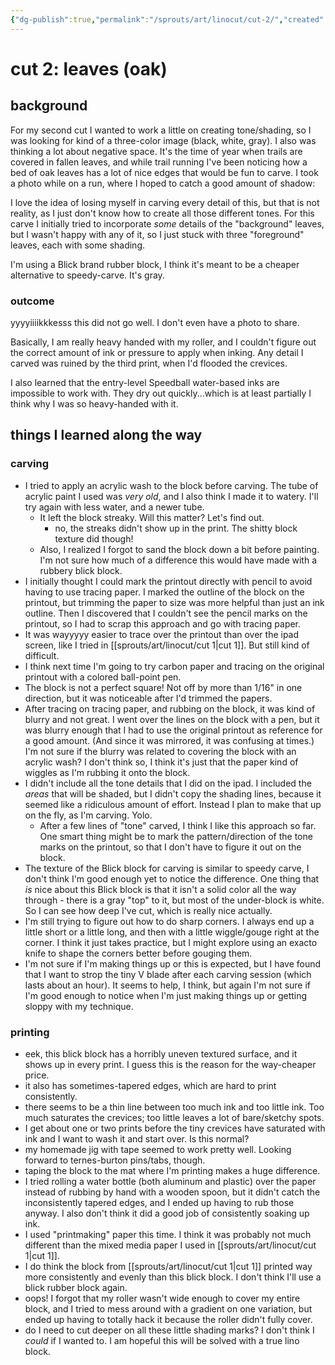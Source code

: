 ```yaml
---
{"dg-publish":true,"permalink":"/sprouts/art/linocut/cut-2/","created":"2024-11-25T23:18:32.383-06:00","updated":"2025-01-03T11:30:29.520-06:00"}
---
```


# cut 2: leaves (oak)

## background

For my second cut I wanted to work a little on creating tone/shading, so I was looking for kind of a three-color image (black, white, gray). I also was thinking a lot about negative space. It's the time of year when trails are covered in fallen leaves, and while trail running I've been noticing how a bed of oak leaves has a lot of nice edges that would be fun to carve. I took a photo while on a run, where I hoped to catch a good amount of shadow: 

I love the idea of losing myself in carving every detail of this, but that is not reality, as I just don't know how to create all those different tones. For this carve I initially tried to incorporate _some_ details of the "background" leaves, but I wasn't happy with any of it, so I just stuck with three "foreground" leaves, each with some shading.

I'm using a Blick brand rubber block, I think it's meant to be a cheaper alternative to speedy-carve. It's gray.
### outcome
yyyyiiiikkkesss this did not go well. I don't even have a photo to share. 

Basically, I am really heavy handed with my roller, and I couldn't figure out the correct amount of ink or pressure to apply when inking. Any detail I carved was ruined by the third print, when I'd flooded the crevices. 

I also learned that the entry-level Speedball water-based inks are impossible to work with. They dry out quickly...which is at least partially I think why I was so heavy-handed with it. 

## things I learned along the way

### carving

- I tried to apply an acrylic wash to the block before carving. The tube of acrylic paint I used was _very old_, and I also think I made it to watery. I'll try again with less water, and a newer tube.
	- It left the block streaky. Will this matter? Let's find out.
		- no, the streaks didn't show up in the print. The shitty block texture did though!
	- Also, I realized I forgot to sand the block down a bit before painting. I'm not sure how much of a difference this would have made with a rubbery blick block. 
- I initially thought I could mark the printout directly with pencil to avoid having to use tracing paper. I marked the outline of the block on the printout, but trimming the paper to size was more helpful than just an ink outline. Then I discovered that I couldn't see the pencil marks on the printout, so I had to scrap this approach and go with tracing paper.
- It was wayyyyy easier to trace over the printout than over the ipad screen, like I tried in [[sprouts/art/linocut/cut 1\|cut 1]]. But still kind of difficult. 
- I think next time I'm going to try carbon paper and tracing on the original printout with a colored ball-point pen. 
- The block is not a perfect square! Not off by more than 1/16" in one direction, but it was noticeable after I'd trimmed the papers. 
- After tracing on tracing paper, and rubbing on the block, it was kind of blurry and not great. I went over the lines on the block with a pen, but it was blurry enough that I had to use the original printout as reference for a good amount. (And since it was mirrored, it was confusing at times.) I'm not sure if the blurry was related to covering the block with an acrylic wash? I don't think so, I think it's just that the paper kind of wiggles as I'm rubbing it onto the block.
- I didn't include all the tone details that I did on the ipad. I included the _areas_ that will be shaded, but I didn't copy the shading lines, because it seemed like a ridiculous amount of effort. Instead I plan to make that up on the fly, as I'm carving. Yolo.
	- After a few lines of "tone" carved, I think I like this approach so far. One smart thing might be to mark the pattern/direction of the tone marks on the printout, so that I don't have to figure it out on the block.
- The texture of the Blick block for carving is similar to speedy carve, I don't think I'm good enough yet to notice the difference. One thing that _is_ nice about this Blick block is that it isn't a solid color all the way through - there is a gray "top" to it, but most of the under-block is white. So I can see how deep I've cut, which is really nice actually.
- I'm still trying to figure out how to do sharp corners. I always end up a little short or a little long, and then with a little wiggle/gouge right at the corner. I think it just takes practice, but I might explore using an exacto knife to shape the corners better before gouging them.
- I'm not sure if I'm making things up or this is expected, but I have found that I want to strop the tiny V blade after each carving session (which lasts about an hour). It seems to help, I think, but again I'm not sure if I'm good enough to notice when I'm just making things up or getting sloppy with my technique. 

### printing
- eek, this blick block has a horribly uneven textured surface, and it shows up in every print. I guess this is the reason for the way-cheaper price. 
- it also has sometimes-tapered edges, which are hard to print consistently. 
- there seems to be a thin line between too much ink and too little ink. Too much saturates the crevices; too little leaves a lot of bare/sketchy spots. 
- I get about one or two prints before the tiny crevices have saturated with ink and I want to wash it and start over. Is this normal?
- my homemade jig with tape seemed to work pretty well. Looking forward to ternes-burton pins/tabs, though.
- taping the block to the mat where I'm printing makes a huge difference.
- I tried rolling a water bottle (both aluminum and plastic) over the paper instead of rubbing by hand with a wooden spoon, but it didn't catch the inconsistently tapered edges, and I ended up having to rub those anyway. I also don't think it did a good job of consistently soaking up ink. 
- I used "printmaking" paper this time. I think it was probably not much different than the mixed media paper I used in [[sprouts/art/linocut/cut 1\|cut 1]].
- I do think the block from [[sprouts/art/linocut/cut 1\|cut 1]] printed way more consistently and evenly than this blick block. I don't think I'll use a blick rubber block again.
- oops! I forgot that my roller wasn't wide enough to cover my entire block, and I tried to mess around with a gradient on one variation, but ended up having to totally hack it because the roller didn't fully cover.
- do I need to cut deeper on all these little shading marks? I don't think I _could_ if I wanted to. I am hopeful this will be solved with a true lino block.